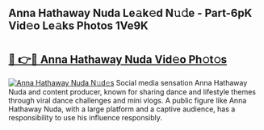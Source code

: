 ## Anna Hathaway Nuda Le𝚊k𝚎d N𝚞𝚍e - Part-6pK Vid𝚎o Le𝚊ks Photos 1Ve9K

# <h2><a href="http://fbd06ex.evod.top/?m=Anna+Hathaway+Nuda">🔗 👉🔴 Anna Hathaway Nuda Vid𝚎o Ph𝚘t𝚘s</a></h2>

[![Anna Hathaway Nuda N𝚞d𝚎s](https://i.imgur.com/8V9OHl7.gif)](http://fbd06ex.evod.top/?m=Anna+Hathaway+Nuda)
Social media sensation Anna Hathaway Nuda and content producer, known for sharing dance and lifestyle themes through viral dance challenges and mini vlogs. A public figure like Anna Hathaway Nuda, with a large platform and a captive audience, has a responsibility to use his influence responsibly. 
